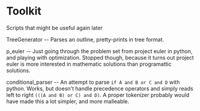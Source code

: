 # Toolkit
Scripts that might be useful again later

TreeGenerator -- Parses an outline, pretty-prints in tree format.

p_euler -- Just going through the problem set from project euler in python, and playing with optimization. Stopped though, because it turns out project euler is more interested in mathematic solutions than programattic solutions.

conditional_parser -- An attempt to parse `if A and B or C and D` with python. Works, but doesn't handle precedence operators and simply reads left to right `(((A and B) or C) and D)`. A proper tokenizer probably would have made this a lot simpler, and more malleable.
